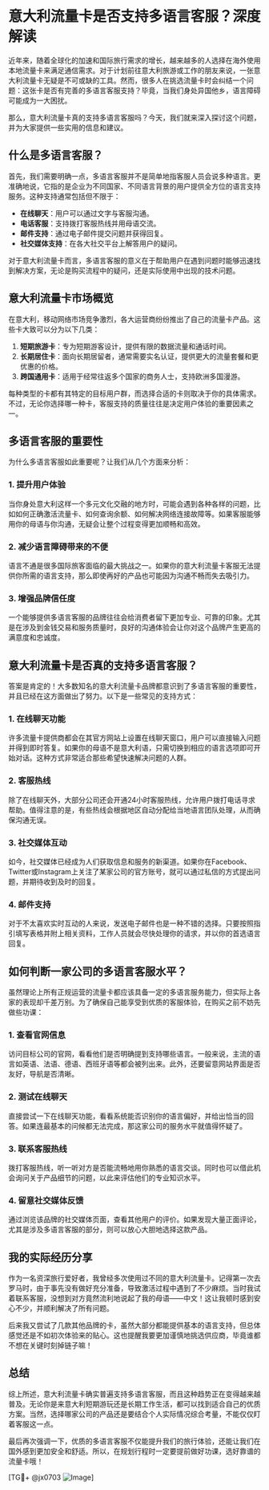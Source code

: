 # 意大利流量卡是否支持多语言客服？深度解读

近年来，随着全球化的加速和国际旅行需求的增长，越来越多的人选择在海外使用本地流量卡来满足通信需求。对于计划前往意大利旅游或工作的朋友来说，一张意大利流量卡无疑是不可或缺的工具。然而，很多人在挑选流量卡时会纠结一个问题：这张卡是否有完善的多语言客服支持？毕竟，当我们身处异国他乡，语言障碍可能成为一大困扰。

那么，意大利流量卡真的支持多语言客服吗？今天，我们就来深入探讨这个问题，并为大家提供一些实用的信息和建议。

## 什么是多语言客服？

首先，我们需要明确一点，多语言客服并不是简单地指客服人员会说多种语言。更准确地说，它指的是企业为不同国家、不同语言背景的用户提供全方位的语言支持服务。这种支持通常包括但不限于：

- **在线聊天**：用户可以通过文字与客服沟通。
- **电话客服**：支持拨打客服热线并用母语交流。
- **邮件支持**：通过电子邮件提交问题并获得回复。
- **社交媒体支持**：在各大社交平台上解答用户的疑问。

对于意大利流量卡而言，多语言客服的意义在于帮助用户在遇到问题时能够迅速找到解决方案，无论是购买流程中的疑问，还是实际使用中出现的技术问题。

## 意大利流量卡市场概览

在意大利，移动网络市场竞争激烈，各大运营商纷纷推出了自己的流量卡产品。这些卡大致可以分为以下几类：

1. **短期旅游卡**：专为短期游客设计，提供有限的数据流量和通话时间。
2. **长期居住卡**：面向长期居留者，通常需要实名认证，提供更大的流量套餐和更优惠的价格。
3. **跨国通用卡**：适用于经常往返多个国家的商务人士，支持欧洲多国漫游。

每种类型的卡都有其特定的目标用户群，而选择合适的卡则取决于你的具体需求。不过，无论你选择哪一种卡，客服支持的质量往往是决定用户体验的重要因素之一。

## 多语言客服的重要性

为什么多语言客服如此重要呢？让我们从几个方面来分析：

### 1. 提升用户体验

当你身处意大利这样一个多元文化交融的地方时，可能会遇到各种各样的问题，比如如何正确激活流量卡、如何查询余额、如何解决网络连接故障等。如果客服能够用你的母语与你沟通，无疑会让整个过程变得更加顺畅和高效。

### 2. 减少语言障碍带来的不便

语言不通是很多国际旅客面临的最大挑战之一。如果你的意大利流量卡客服无法提供你所需的语言支持，那么即使再好的产品也可能因为沟通不畅而失去吸引力。

### 3. 增强品牌信任度

一个能够提供多语言客服的品牌往往会给消费者留下更加专业、可靠的印象。尤其是在涉及到金钱交易和服务质量时，良好的沟通体验会让你对这个品牌产生更高的满意度和忠诚度。

## 意大利流量卡是否真的支持多语言客服？

答案是肯定的！大多数知名的意大利流量卡品牌都意识到了多语言客服的重要性，并且已经在这方面做出了努力。以下是一些常见的支持方式：

### 1. 在线聊天功能

许多流量卡提供商都会在其官方网站上设置在线聊天窗口，用户可以直接输入问题并得到即时答复。如果你的母语不是意大利语，只需切换到相应的语言选项即可开始对话。这种方式非常适合那些希望快速解决问题的人群。

### 2. 客服热线

除了在线聊天外，大部分公司还会开通24小时客服热线，允许用户拨打电话寻求帮助。值得注意的是，有些热线会根据地区自动分配给当地语言团队处理，从而确保沟通无误。

### 3. 社交媒体互动

如今，社交媒体已经成为人们获取信息和服务的新渠道。如果你在Facebook、Twitter或Instagram上关注了某家公司的官方账号，就可以通过私信的方式提出问题，并期待收到及时的回复。

### 4. 邮件支持

对于不太喜欢实时互动的人来说，发送电子邮件也是一种不错的选择。只要按照指引填写表格并附上相关资料，工作人员就会尽快处理你的请求，并以你的首选语言回复。

## 如何判断一家公司的多语言客服水平？

虽然理论上所有正规运营的流量卡都应该具备一定的多语言服务能力，但实际上各家的表现却千差万别。为了确保自己能享受到优质的客服体验，在购买之前不妨先做些功课：

### 1. 查看官网信息

访问目标公司的官网，看看他们是否明确提到支持哪些语言。一般来说，主流的语言如英语、法语、德语、西班牙语等都会被列出来。此外，还要留意网站界面是否友好，导航是否清晰。

### 2. 测试在线聊天

直接尝试一下在线聊天功能，看看系统能否识别你的语言偏好，并给出恰当的回答。如果连最基本的问候都无法完成，那这家公司的服务水平就值得怀疑了。

### 3. 联系客服热线

拨打客服热线，听一听对方是否能流畅地用你熟悉的语言交谈。同时也可以借此机会询问关于产品细节的问题，以此来评估他们的专业知识水平。

### 4. 留意社交媒体反馈

通过浏览该品牌的社交媒体页面，查看其他用户的评价。如果发现大量正面评论，尤其是涉及多语言客服的部分，则可以放心大胆地选择这款产品。

## 我的实际经历分享

作为一名资深旅行爱好者，我曾经多次使用过不同的意大利流量卡。记得第一次去罗马时，由于事先没有做好充分准备，导致激活过程中遇到了不少麻烦。当时我试着联系客服，没想到对方竟然流利地说起了我的母语——中文！这让我顿时感到安心不少，并顺利解决了所有问题。

后来我又尝试了几款其他品牌的卡，虽然大部分都能提供基本的语言支持，但总体感觉还是不如初次体验来的贴心。这也提醒我要更加谨慎地挑选供应商，毕竟谁都不想在关键时刻掉链子嘛！

## 总结

综上所述，意大利流量卡确实普遍支持多语言客服，而且这种趋势正在变得越来越普及。无论你是来意大利短期游玩还是长期工作生活，都可以找到适合自己的优质方案。当然，选择哪家公司的产品还是要结合个人实际情况综合考量，不能仅仅盯着客服这一点。

最后再次强调一下，优质的多语言客服不仅能提升我们的旅行体验，还能让我们在国外感到更加安全和舒适。所以，在规划行程时一定要提前做好功课，选好靠谱的流量卡哦！

[TG💪+ @jx0703 ![Image](https://github.com/user-attachments/assets/dbca1d08-cadb-493c-b0ec-ad6f7a83f270)]